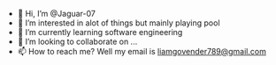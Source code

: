 - 👋 Hi, I’m @Jaguar-07
- 👀 I’m interested in alot of things but mainly playing pool
- 🌱 I’m currently learning software engineering
- 💞️ I’m looking to collaborate on ...
- 📫 How to reach me? Well my email is liamgovender789@gmail.com

<!---
Jaguar-07/Jaguar-07 is a ✨ special ✨ repository because its `README.md` (this file) appears on your GitHub profile.
You can click the Preview link to take a look at your changes.
--->
